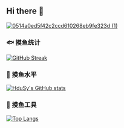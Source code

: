 ## Hi there 👋
<a href='https://www.strava.com/athletes/91014737' target="_blank">![0514a0ed5f42c2ccd610268eb9fe323d (1)](https://github.com/HduSy/HduSy/assets/20160901/403fabee-4a0e-4836-a9fc-8f908a139a53)</a>   
### 🐟 摸鱼统计
[![GitHub Streak](https://streak-stats.demolab.com?user=HduSy&theme=radical&card_width=500)](https://git.io/streak-stats)   
### 🙈 摸鱼水平
[![HduSy's GitHub stats](https://github-readme-stats.vercel.app/api?username=HduSy&theme=ambient_gradient&show_icons=true&card_width=500&hide_title=true)](https://github.com/anuraghazra/github-readme-stats)   
### 🧤 摸鱼工具
[![Top Langs](https://github-readme-stats.vercel.app/api/top-langs/?username=HduSy&layout=compact&card_width=500&hide_title=true&hide=)](https://github.com/anuraghazra/github-readme-stats)
<!--
**HduSy/HduSy** is a ✨ _special_ ✨ repository because its `README.md` (this file) appears on your GitHub profile.

Here are some ideas to get you started:

- 🔭 I’m currently working on ...
- 🌱 I’m currently learning ...
- 👯 I’m looking to collaborate on ...
- 🤔 I’m looking for help with ...
- 💬 Ask me about ...
- 📫 How to reach me: ...
- 😄 Pronouns: ...
- ⚡ Fun fact: ...
-->
